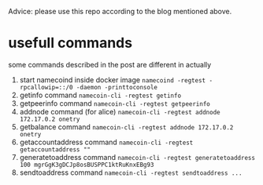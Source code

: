 Advice: please use this repo according to the blog mentioned above.


# usefull commands
some commands described in the post are different in actually 
1. start namecoind inside docker image ``namecoind -regtest -rpcallowip=::/0 -daemon -printtoconsole``
2. getinfo command ``namecoin-cli -regtest getinfo``
3. getpeerinfo command ``namecoin-cli -regtest getpeerinfo``
4. addnode command (for alice) ``namecoin-cli -regtest addnode 172.17.0.2 onetry``
5. getbalance command ``namecoin-cli -regtest addnode 172.17.0.2 onetry``
6. getaccountaddress command ``namecoin-cli -regtest getaccountaddress ""``
7. generatetoaddress command ``namecoin-cli -regtest generatetoaddress 100 mgrGgK3gDCJp8osBUSPPC1ktRuKnxEBg93``
8. sendtoaddress command ``namecoin-cli -regtest sendtoaddress ...``